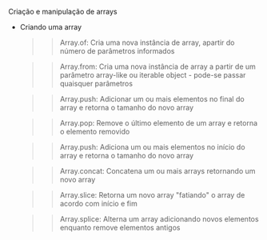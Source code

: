 Criação e manipulação de arrays

- Criando uma array
    >> Array.of:
    Cria uma nova instância de array, apartir do número de parâmetros informados

    >> Array.from:
    Cria uma nova instância de array a partir de um parâmetro array-like ou iterable object - pode-se passar quaisquer parâmetros

    >> Array.push:
    Adicionar um ou mais elementos no final do array e retorna o tamanho do novo array

    >>Array.pop:
    Remove o último elemento de um array e retorna o elemento removido

    >>Array.push:
    Adiciona um ou mais elementos no início do array e retorna o tamanho do novo array

    >>Array.concat:
    Concatena um ou mais arrays retornando um novo array

    >>Array.slice:
    Retorna um novo array "fatiando" o array de acordo com início e fim

    >>Array.splice:
    Alterna um array adicionando novos elementos enquanto remove elementos antigos

    